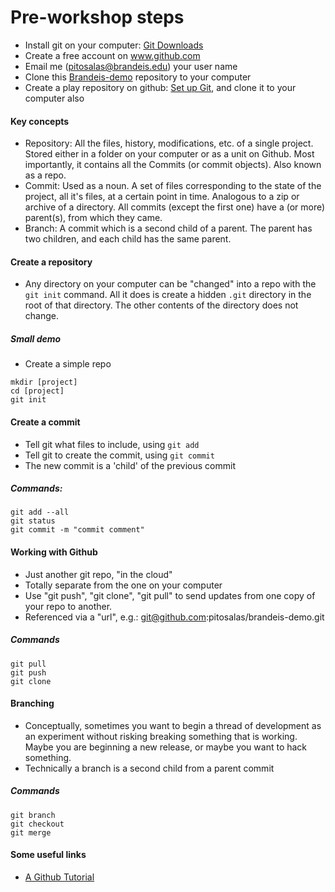# Pre-workshop steps
* Install git on your computer: [Git Downloads](http://git-scm.com/downloads)
* Create a free account on www.github.com
* Email me (pitosalas@brandeis.edu) your user name
* Clone this [Brandeis-demo](https://github.com/pitosalas/brandeis-demo) repository to your computer
* Create a play repository on github: [Set up Git](https://help.github.com/articles/set-up-git), and clone it to your computer also

#### Key concepts
* Repository: All the files, history, modifications, etc. of a single project. Stored either in a folder on your computer or as a unit on Github. Most importantly, it contains all the Commits (or commit objects). Also known as a repo.
* Commit: Used as a noun. A set of files corresponding to the state of the project, all it's files, at a certain point in time. Analogous to a zip or archive of a directory. All commits (except the first one) have a (or more) parent(s), from which they came.
* Branch: A commit which is a second child of a parent. The parent has two children, and each child has the same parent.

#### Create a repository
* Any directory on your computer can be "changed" into a repo with the `git init` command. All it does is create a hidden `.git` directory in the root of that directory. The other contents of the directory does not change.

##### Small demo
* Create a simple repo

```
mkdir [project]
cd [project]
git init
```

#### Create a commit
* Tell git what files to include, using `git add`
* Tell git to create the commit, using `git commit`
* The new commit is a 'child' of the previous commit

##### Commands:
```
git add --all
git status
git commit -m "commit comment"
```

#### Working with Github
* Just another git repo, "in the cloud"
* Totally separate from the one on your computer
* Use "git push", "git clone", "git pull" to send updates from one copy of your repo to another.
* Referenced via a "url", e.g.: git@github.com:pitosalas/brandeis-demo.git

##### Commands
```
git pull
git push
git clone
```

#### Branching
* Conceptually, sometimes you want to begin a thread of development as an experiment without risking breaking something that is working. Maybe you are beginning a new release, or maybe you want to hack something.
* Technically a branch is a second child from a parent commit

##### Commands
```
git branch
git checkout
git merge
```

#### Some useful links
* [A Github Tutorial](http://www.sbf5.com/~cduan/technical/git/)
